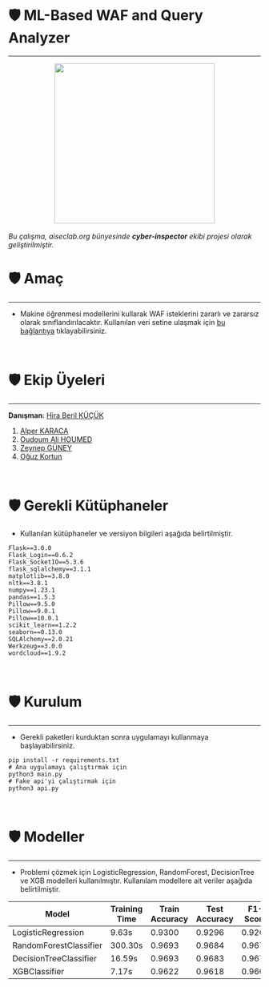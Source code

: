 # :shield: ML-Based WAF and Query Analyzer
---
<div align="center">
  <img src="https://raw.githubusercontent.com/thealper2/AISECLAB-cyber-inspector/main/website/static/logo.png" width="320" height="320" >
</div>
<br/>
<i>Bu çalışma, aiseclab.org bünyesinde <b>cyber-inspector</b> ekibi projesi olarak geliştirilmiştir.</i>

# :shield: Amaç
---

* Makine öğrenmesi modellerini kullarak WAF isteklerini zararlı ve zararsız olarak sınıflandırılacaktır. Kullanılan veri setine ulaşmak için [bu bağlantıya](https://github.com/faizann24/Fwaf-Machine-Learning-driven-Web-Application-Firewall) tıklayabilirsiniz.
<br/>

# :shield: Ekip Üyeleri
---

**Danışman**: [Hira Beril KÜÇÜK](https://www.linkedin.com/in/hiraberilkucuk/)
<br/>

1. [Alper KARACA](https://github.com/thealper2)
2. [Oudoum Ali HOUMED](https://github.com/OudoumAlihoumed)
3. [Zeynep GÜNEY](https://github.com/zeynepguney)
4. [Oğuz Kortun](https://github.com/OguzKortun)
<br/>

# :shield: Gerekli Kütüphaneler

* Kullanılan kütüphaneler ve versiyon bilgileri aşağıda belirtilmiştir.

```shell
Flask==3.0.0
Flask_Login==0.6.2
Flask_SocketIO==5.3.6
flask_sqlalchemy==3.1.1
matplotlib==3.8.0
nltk==3.8.1
numpy==1.23.1
pandas==1.5.3
Pillow==9.5.0
Pillow==9.0.1
Pillow==10.0.1
scikit_learn==1.2.2
seaborn==0.13.0
SQLAlchemy==2.0.21
Werkzeug==3.0.0
wordcloud==1.9.2
```
<br/>

# :shield: Kurulum
---

* Gerekli paketleri kurduktan sonra uygulamayı kullanmaya başlayabilirsiniz.

```python3
pip install -r requirements.txt
# Ana uygulamayı çalıştırmak için
python3 main.py
# Fake api'yi çalıştırmak için
python3 api.py
```
<br/>

# :shield: Modeller
---

* Problemi çözmek için LogisticRegression, RandomForest, DecisionTree ve XGB modelleri kullanılmıştır. Kullanılam modellere ait veriler aşağıda belirtilmiştir.

| Model | Training Time | Train Accuracy | Test Accuracy | F1-Score | Precision Score | Recall Score |
| ----- | ------------- | -------------- | ------------- | -------- | --------------- | ------------ |
| LogisticRegression | 9.63s | 0.9300 | 0.9296 | 0.9264 | 0.9703 | 0.8864 |  
| RandomForestClassifier | 300.30s | 0.9693 | 0.9684 | 0.9676 | 0.9925 | 0.9439 | 
| DecisionTreeClassifier | 16.59s | 0.9693 | 0.9683 | 0.9674 | 0.9928 | 0.9434 | 
| XGBClassifier | 7.17s | 0.9622 | 0.9618 | 0.9609 | 0.9860 | 0.9369 | 
